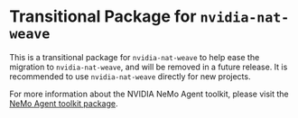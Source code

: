 <!--
SPDX-FileCopyrightText: Copyright (c) 2025, NVIDIA CORPORATION & AFFILIATES. All rights reserved.
SPDX-License-Identifier: Apache-2.0

Licensed under the Apache License, Version 2.0 (the "License");
you may not use this file except in compliance with the License.
You may obtain a copy of the License at

http://www.apache.org/licenses/LICENSE-2.0

Unless required by applicable law or agreed to in writing, software
distributed under the License is distributed on an "AS IS" BASIS,
WITHOUT WARRANTIES OR CONDITIONS OF ANY KIND, either express or implied.
See the License for the specific language governing permissions and
limitations under the License.
-->

# Transitional Package for `nvidia-nat-weave`
This is a transitional package for `nvidia-nat-weave` to help ease the migration to `nvidia-nat-weave`, and will be removed in a future release. It is recommended to use `nvidia-nat-weave` directly for new projects.

For more information about the NVIDIA NeMo Agent toolkit, please visit the [NeMo Agent toolkit package](https://pypi.org/project/nvidia-nat-weave/).
